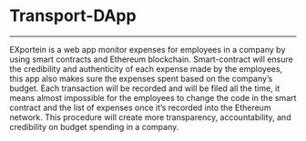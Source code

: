 # Transport-DApp
---
EXportein is a web app monitor expenses for employees in a company by using smart contracts and Ethereum blockchain. Smart-contract will ensure the credibility and authenticity of each expense made by the employees, this app also makes sure the expenses spent based on the company’s budget. Each transaction will be recorded and will be filed all the time, it means almost impossible for the employees to change the code in the smart contract and the list of expenses once it’s recorded into the Ethereum network. This procedure will create more transparency, accountability, and credibility on budget spending in a company.
